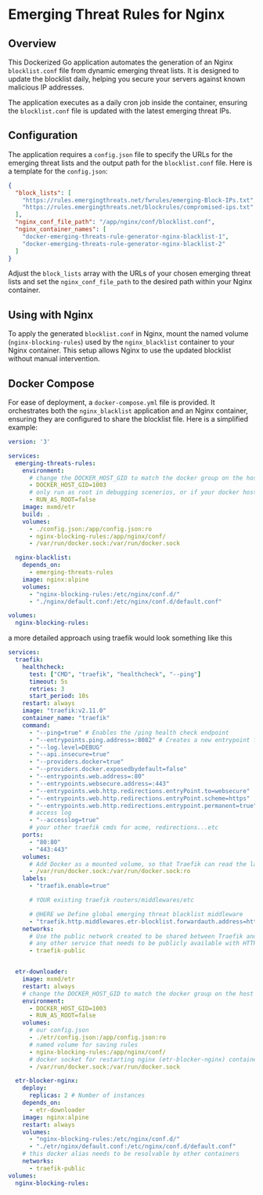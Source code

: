 # Emerging Threat Rules for Nginx

## Overview

This Dockerized Go application automates the generation of an Nginx `blocklist.conf` file from dynamic emerging threat lists. It is designed to update the blocklist daily, helping you secure your servers against known malicious IP addresses.

The application executes as a daily cron job inside the container, ensuring the `blocklist.conf` file is updated with the latest emerging threat IPs.

## Configuration

The application requires a `config.json` file to specify the URLs for the emerging threat lists and the output path for the `blocklist.conf` file. Here is a template for the `config.json`:

```json
{
  "block_lists": [
    "https://rules.emergingthreats.net/fwrules/emerging-Block-IPs.txt",
    "https://rules.emergingthreats.net/blockrules/compromised-ips.txt"
  ],
  "nginx_conf_file_path": "/app/nginx/conf/blocklist.conf",
  "nginx_container_names": [
    "docker-emerging-threats-rule-generator-nginx-blacklist-1",
    "docker-emerging-threats-rule-generator-nginx-blacklist-2"
  ]
}
```

Adjust the `block_lists` array with the URLs of your chosen emerging threat lists and set the `nginx_conf_file_path` to the desired path within your Nginx container.

## Using with Nginx

To apply the generated `blocklist.conf` in Nginx, mount the named volume (`nginx-blocking-rules`) used by the `nginx_blacklist` container to your Nginx container. This setup allows Nginx to use the updated blocklist without manual intervention.

## Docker Compose

For ease of deployment, a `docker-compose.yml` file is provided. It orchestrates both the `nginx_blacklist` application and an Nginx container, ensuring they are configured to share the blocklist file. Here is a simplified example:

```yaml
version: '3'

services:
  emerging-threats-rules:
    environment:
      # change the DOCKER_HOST_GID to match the docker group on the host - using "grep docker /etc/group | cut -d: -f3" - this is typically a 100x user
      - DOCKER_HOST_GID=1003
      # only run as root in debugging scenerios, or if your docker host is running something like a boot2docker iso where the docker gid lower than 1000 as this can cause conflicts with alpine
      - RUN_AS_ROOT=false
    image: mxmd/etr
    build: .
    volumes:
      - ./config.json:/app/config.json:ro
      - nginx-blocking-rules:/app/nginx/conf/
      - /var/run/docker.sock:/var/run/docker.sock

  nginx-blacklist:
    depends_on:
      - emerging-threats-rules
    image: nginx:alpine
    volumes:
      - "nginx-blocking-rules:/etc/nginx/conf.d/"
      - "./nginx/default.conf:/etc/nginx/conf.d/default.conf"

volumes:
  nginx-blocking-rules:
```

a more detailed approach using traefik would look something like this

```yaml
services:
  traefik:
    healthcheck:
      test: ["CMD", "traefik", "healthcheck", "--ping"]
      timeout: 5s
      retries: 3
      start_period: 10s
    restart: always
    image: "traefik:v2.11.0"
    container_name: "traefik"
    command:
      - "--ping=true" # Enables the /ping health check endpoint
      - "--entrypoints.ping.address=:8082" # Creates a new entrypoint for ping on a port not exposed outside
      - "--log.level=DEBUG"
      - "--api.insecure=true"
      - "--providers.docker=true"
      - "--providers.docker.exposedbydefault=false"
      - "--entrypoints.web.address=:80"
      - "--entrypoints.websecure.address=:443"
      - "--entrypoints.web.http.redirections.entryPoint.to=websecure"
      - "--entrypoints.web.http.redirections.entryPoint.scheme=https"
      - "--entrypoints.web.http.redirections.entrypoint.permanent=true"
      # access log
      - "--accesslog=true"
      # your other traefik cmds for acme, redirections...etc
    ports:
      - "80:80"
      - "443:443"
    volumes:
      # Add Docker as a mounted volume, so that Traefik can read the labels of other services
      - /var/run/docker.sock:/var/run/docker.sock:ro
    labels:
      - "traefik.enable=true"

      # YOUR existing traefik routers/middlewares/etc

      # @HERE we Define global emerging threat blacklist middleware
      - "traefik.http.middlewares.etr-blocklist.forwardauth.address=http://etr-blocker-nginx/check_ip"
    networks:
      # Use the public network created to be shared between Traefik and
      # any other service that needs to be publicly available with HTTPS
      - traefik-public


  etr-downloader:
    image: mxmd/etr
    restart: always
    # change the DOCKER_HOST_GID to match the docker group on the host - using "grep docker /etc/group | cut -d: -f3"
    environment:
      - DOCKER_HOST_GID=1003
      - RUN_AS_ROOT=false
    volumes:
      # our config.json
      - ./etr/config.json:/app/config.json:ro
      # named volume for saving rules
      - nginx-blocking-rules:/app/nginx/conf/
      # docker socket for restarting nginx (etr-blocker-nginx) containers
      - /var/run/docker.sock:/var/run/docker.sock

  etr-blocker-nginx:
    deploy:
      replicas: 2 # Number of instances
    depends_on:
      - etr-downloader
    image: nginx:alpine
    restart: always
    volumes:
      - "nginx-blocking-rules:/etc/nginx/conf.d/"
      - "./etr/nginx/default.conf:/etc/nginx/conf.d/default.conf"
    # this docker alias needs to be resolvable by other containers
    networks:
      - traefik-public
volumes:
  nginx-blocking-rules:
```
